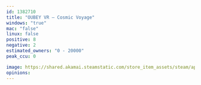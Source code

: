 ```yaml
---
id: 1382710
title: "OUBEY VR – Cosmic Voyage"
windows: "true"
mac: "false"
linux: false
positive: 8
negative: 2
estimated_owners: "0 - 20000"
peak_ccu: 0

image: https://shared.akamai.steamstatic.com/store_item_assets/steam/apps/1382710/header.jpg?t=1597130876
opinions:
---
```

